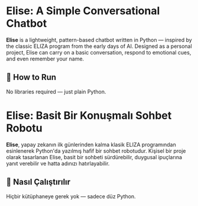 # Elise: A Simple Conversational Chatbot

**Elise** is a lightweight, pattern-based chatbot written in Python — inspired by the classic ELIZA program from the early days of AI. Designed as a personal project, Elise can carry on a basic conversation, respond to emotional cues, and even remember your name.

## 🚀 How to Run

No libraries required — just plain Python.

# Elise: Basit Bir Konuşmalı Sohbet Robotu

**Elise**, yapay zekanın ilk günlerinden kalma klasik ELIZA programından esinlenerek Python'da yazılmış hafif bir sohbet robotudur. Kişisel bir proje olarak tasarlanan Elise, basit bir sohbeti sürdürebilir, duygusal ipuçlarına yanıt verebilir ve hatta adınızı hatırlayabilir.

## 🚀 Nasıl Çalıştırılır

Hiçbir kütüphaneye gerek yok — sadece düz Python.
